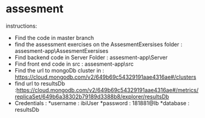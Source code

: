 # assesment
instructions:
* Find the code in master branch 
* find the assessment exercises on the AssesmentExersises folder : assesment-app\AssesmentExersises
* Find backend code in Server Folder : assesment-app\Server
* Find front end code in src : assesment-app\src
* Find the url to mongoDb cluster in : https://cloud.mongodb.com/v2/649b69c54329191aae4316ae#/clusters
* find url to resultsDb :https://cloud.mongodb.com/v2/649b69c54329191aae4316ae#/metrics/replicaSet/649b6a38302b79189d3388b8/explorer/resultsDb
* Credentials :
  *username : ibiUser
  *password : 181881@Ib
  *database : resultsDb
